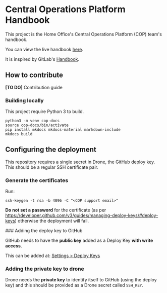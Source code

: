 # Central Operations Platform Handbook

This project is the Home Office's Central Operations Platform (COP) team's
handbook.

You can view the live handbook [here](https://ukhomeoffice.github.io/central-operations-platform/).

It is inspired by GitLab's [Handbook](https://about.gitlab.com/handbook/).

## How to contribute

**[TO DO]** Contribution guide


### Building locally

This project require Python 3 to build.

```
python3 -m venv cop-docs
source cop-docs/bin/activate
pip install mkdocs mkdocs-material markdown-include
mkdocs build
```

## Configuring the deployment

This repository requires a single secret in Drone, the GitHub deploy key. This
should be a regular SSH certificate pair.

### Generate the certificates

Run:

```
ssh-keygen -t rsa -b 4096 -C "<COP support email>"
```

**Do not set a password** for the certificate (as per https://developer.github.com/v3/guides/managing-deploy-keys/#deploy-keys)
 otherwise the deployment will fail.

### Adding the deploy key to GitHub

GitHub needs to have the **public key** added as a Deploy Key **with write access**.

This can be added at: [Settings > Deploy Keys](https://github.com/UKHomeOffice/central-operations-platform/settings/keys)

### Adding the private key to drone

Drone needs the **private key** to identify itself to GitHub (using the deploy key)
and this should be provided as a Drone secret called `SSH_KEY`.
